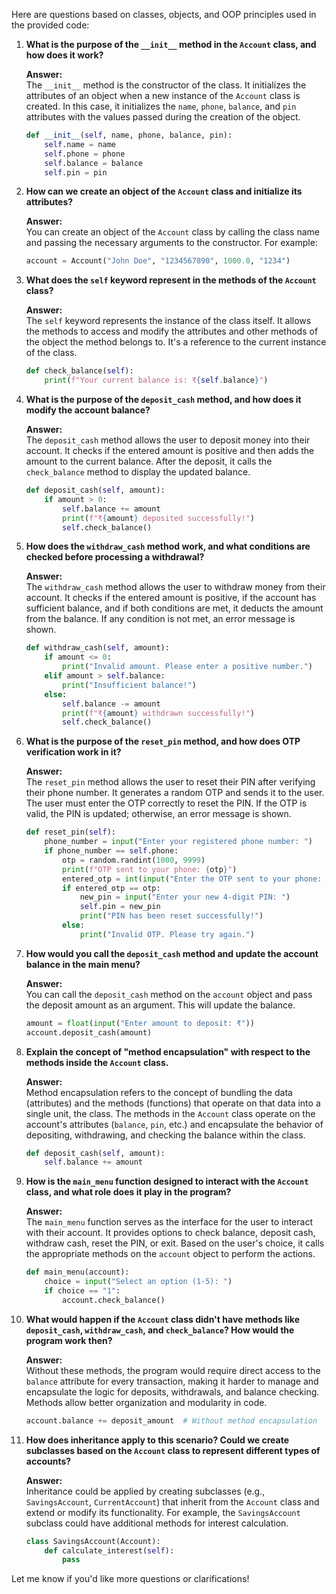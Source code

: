 Here are questions based on classes, objects, and OOP principles used in the provided code:

1. **What is the purpose of the `__init__` method in the `Account` class, and how does it work?**

   **Answer:**  
   The `__init__` method is the constructor of the class. It initializes the attributes of an object when a new instance of the `Account` class is created. In this case, it initializes the `name`, `phone`, `balance`, and `pin` attributes with the values passed during the creation of the object.
   ```python
   def __init__(self, name, phone, balance, pin):
       self.name = name
       self.phone = phone
       self.balance = balance
       self.pin = pin
   ```

2. **How can we create an object of the `Account` class and initialize its attributes?**

   **Answer:**  
   You can create an object of the `Account` class by calling the class name and passing the necessary arguments to the constructor. For example:
   ```python
   account = Account("John Doe", "1234567890", 1000.0, "1234")
   ```

3. **What does the `self` keyword represent in the methods of the `Account` class?**

   **Answer:**  
   The `self` keyword represents the instance of the class itself. It allows the methods to access and modify the attributes and other methods of the object the method belongs to. It's a reference to the current instance of the class.
   ```python
   def check_balance(self):
       print(f"Your current balance is: ₹{self.balance}")
   ```

4. **What is the purpose of the `deposit_cash` method, and how does it modify the account balance?**

   **Answer:**  
   The `deposit_cash` method allows the user to deposit money into their account. It checks if the entered amount is positive and then adds the amount to the current balance. After the deposit, it calls the `check_balance` method to display the updated balance.
   ```python
   def deposit_cash(self, amount):
       if amount > 0:
           self.balance += amount
           print(f"₹{amount} deposited successfully!")
           self.check_balance()
   ```

5. **How does the `withdraw_cash` method work, and what conditions are checked before processing a withdrawal?**

   **Answer:**  
   The `withdraw_cash` method allows the user to withdraw money from their account. It checks if the entered amount is positive, if the account has sufficient balance, and if both conditions are met, it deducts the amount from the balance. If any condition is not met, an error message is shown.
   ```python
   def withdraw_cash(self, amount):
       if amount <= 0:
           print("Invalid amount. Please enter a positive number.")
       elif amount > self.balance:
           print("Insufficient balance!")
       else:
           self.balance -= amount
           print(f"₹{amount} withdrawn successfully!")
           self.check_balance()
   ```

6. **What is the purpose of the `reset_pin` method, and how does OTP verification work in it?**

   **Answer:**  
   The `reset_pin` method allows the user to reset their PIN after verifying their phone number. It generates a random OTP and sends it to the user. The user must enter the OTP correctly to reset the PIN. If the OTP is valid, the PIN is updated; otherwise, an error message is shown.
   ```python
   def reset_pin(self):
       phone_number = input("Enter your registered phone number: ")
       if phone_number == self.phone:
           otp = random.randint(1000, 9999)
           print(f"OTP sent to your phone: {otp}")
           entered_otp = int(input("Enter the OTP sent to your phone: "))
           if entered_otp == otp:
               new_pin = input("Enter your new 4-digit PIN: ")
               self.pin = new_pin
               print("PIN has been reset successfully!")
           else:
               print("Invalid OTP. Please try again.")
   ```

7. **How would you call the `deposit_cash` method and update the account balance in the main menu?**

   **Answer:**  
   You can call the `deposit_cash` method on the `account` object and pass the deposit amount as an argument. This will update the balance.
   ```python
   amount = float(input("Enter amount to deposit: ₹"))
   account.deposit_cash(amount)
   ```

8. **Explain the concept of "method encapsulation" with respect to the methods inside the `Account` class.**

   **Answer:**  
   Method encapsulation refers to the concept of bundling the data (attributes) and the methods (functions) that operate on that data into a single unit, the class. The methods in the `Account` class operate on the account's attributes (`balance`, `pin`, etc.) and encapsulate the behavior of depositing, withdrawing, and checking the balance within the class.
   ```python
   def deposit_cash(self, amount):
       self.balance += amount
   ```

9. **How is the `main_menu` function designed to interact with the `Account` class, and what role does it play in the program?**

   **Answer:**  
   The `main_menu` function serves as the interface for the user to interact with their account. It provides options to check balance, deposit cash, withdraw cash, reset the PIN, or exit. Based on the user's choice, it calls the appropriate methods on the `account` object to perform the actions.
   ```python
   def main_menu(account):
       choice = input("Select an option (1-5): ")
       if choice == "1":
           account.check_balance()
   ```

10. **What would happen if the `Account` class didn't have methods like `deposit_cash`, `withdraw_cash`, and `check_balance`? How would the program work then?**

    **Answer:**  
    Without these methods, the program would require direct access to the `balance` attribute for every transaction, making it harder to manage and encapsulate the logic for deposits, withdrawals, and balance checking. Methods allow better organization and modularity in code.
    ```python
    account.balance += deposit_amount  # Without method encapsulation
    ```

11. **How does inheritance apply to this scenario? Could we create subclasses based on the `Account` class to represent different types of accounts?**

    **Answer:**  
    Inheritance could be applied by creating subclasses (e.g., `SavingsAccount`, `CurrentAccount`) that inherit from the `Account` class and extend or modify its functionality. For example, the `SavingsAccount` subclass could have additional methods for interest calculation.
    ```python
    class SavingsAccount(Account):
        def calculate_interest(self):
            pass
    ```

Let me know if you'd like more questions or clarifications!
